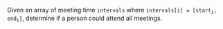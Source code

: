 Given an array of meeting time `intervals` where <code>intervals[i] = [start<sub>i</sub>, end<sub>i</sub>]</code>, determine if a person could attend all meetings.